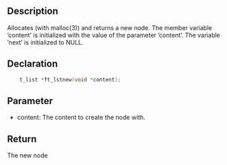 ## Description
Allocates (with malloc(3)) and returns a new node. The member variable ’content’ is initialized with the value of the parameter ’content’. The variable ’next’ is initialized to NULL.

## Declaration 
```c
	t_list *ft_lstnew(void *content);
```

## Parameter 
- content: The content to create the node with.
## Return
The new node

